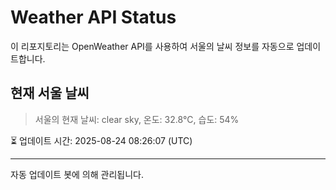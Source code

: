 
# Weather API Status

이 리포지토리는 OpenWeather API를 사용하여 서울의 날씨 정보를 자동으로 업데이트합니다.

## 현재 서울 날씨
> 서울의 현재 날씨: clear sky, 온도: 32.8°C, 습도: 54%

⏳ 업데이트 시간: 2025-08-24 08:26:07 (UTC)

---
자동 업데이트 봇에 의해 관리됩니다.
